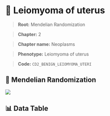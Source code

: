 # 🧪 Leiomyoma of uterus

> **Root:** Mendelian Randomization

> **Chapter:** 2  

> **Chapter name:** Neoplasms

> **Phenotype:** Leiomyoma of uterus  

> **Code:** `CD2_BENIGN_LEIOMYOMA_UTERI`

## 🧬 Mendelian Randomization  

<img src="/MR/Figures/Forward/CD2_BENIGN_LEIOMYOMA_UTERI.png"/>

## 📊 Data Table

<CsvTableMRF src="/public/MR/Data/Forward/CD2_BENIGN_LEIOMYOMA_UTERI.csv"/>
